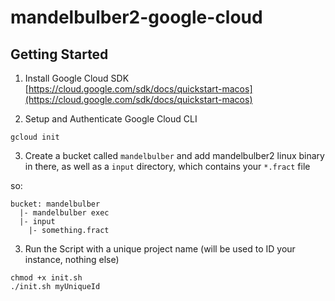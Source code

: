 # mandelbulber2-google-cloud

## Getting Started

1. Install Google Cloud SDK
   [https://cloud.google.com/sdk/docs/quickstart-macos](https://cloud.google.com/sdk/docs/quickstart-macos)

2. Setup and Authenticate Google Cloud CLI

```
gcloud init
```

3. Create a bucket called `mandelbulber` and add mandelbulber2 linux binary in there, as well as a `input` directory, which contains your `*.fract` file

so:

```
bucket: mandelbulber
  |- mandelbulber exec
  |- input
    |- something.fract
```

3. Run the Script with a unique project name (will be used to ID your instance, nothing else)

```
chmod +x init.sh
./init.sh myUniqueId

```
